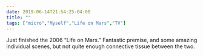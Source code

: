 ```yaml
---
date: 2019-06-14T21:54:25-04:00
title: ""
tags: ["micro","Myself","Life on Mars","TV"]
---
```

Just finished the 2006 “Life on Mars.” Fantastic premise, and some amazing individual scenes, but not quite enough connective tissue between the two.
